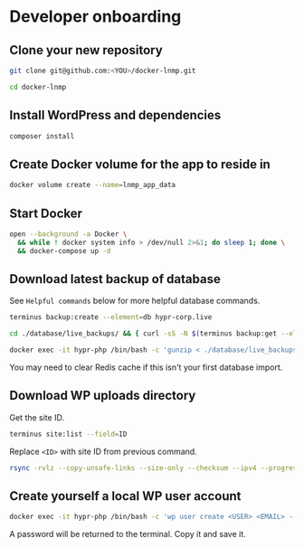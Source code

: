 # Developer onboarding

## Clone your new repository

```sh
git clone git@github.com:<YOU>/docker-lnmp.git

cd docker-lnmp
```

## Install WordPress and dependencies

```sh
composer install
```

## Create Docker volume for the app to reside in

```sh
docker volume create --name=lnmp_app_data
```

## Start Docker

```sh
open --background -a Docker \
  && while ! docker system info > /dev/null 2>&1; do sleep 1; done \
  && docker-compose up -d
```

## Download latest backup of database

See `Helpful commands` below for more helpful database commands.

```sh
terminus backup:create --element=db hypr-corp.live

cd ./database/live_backups/ && { curl -sS -N $(terminus backup:get --element=db hypr-corp.live) -o $(terminus backup:info --element=db --field=Filename hypr-corp.live) &>/dev/null; cd - &>/dev/null }

docker exec -it hypr-php /bin/bash -c 'gunzip < ./database/live_backups/$(/bin/ls -1t ./database/live_backups | head -1) | mysql -u $(wp dotenv get DB_USER) -p$(wp dotenv get DB_PASSWORD) -h $(wp dotenv get DB_HOST | sed -E "s/^([^\:]+).+/\1/g") $(wp dotenv get DB_NAME)'
```

You may need to clear Redis cache if this isn't your first database import.

## Download WP uploads directory

Get the site ID.

```sh
terminus site:list --field=ID
```

Replace `<ID>` with site ID from previous command.

```sh
rsync -rvlz --copy-unsafe-links --size-only --checksum --ipv4 --progress -e 'ssh -p 2222' live.<ID>@appserver.live.<ID>.drush.in:files/. ./.data/uploads/.
```

## Create yourself a local WP user account

```sh
docker exec -it hypr-php /bin/bash -c 'wp user create <USER> <EMAIL> --role=administrator'
```

A password will be returned to the terminal. Copy it and save it.
